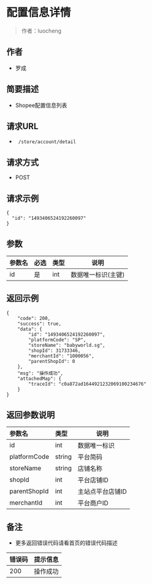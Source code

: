 # 配置信息详情

> 作者：luocheng

## 作者

- 罗成
    
## 简要描述

- Shopee配置信息列表

## 请求URL
- ` /store/account/detail`
  
## 请求方式
- POST 

## 请求示例
```
{
  "id": "1493406524192260097"
}
```


## 参数

|参数名|必选|类型|说明|
|:----    |:---|:----- |-----   |
|id |是| int   | 数据唯一标识(主键) |





## 返回示例 

``` 
{
    "code": 200,
    "success": true,
    "data": {
        "id": "1493406524192260097",
        "platformCode": "SP",
        "storeName": "babyworld.sg",
        "shopId": 31733346,
        "merchantId": "1000056",
        "parentShopId": 0
    },
    "msg": "操作成功",
    "attachedMap": {
        "traceId": "c0a872ad1644921232069100234676"
    }
}
```

## 返回参数说明

|参数名|类型|说明|
|:-----  |:-----|-----                           |
|id | int   | 数据唯一标识 |
|platformCode  |string | 平台简码    |
|storeName  |string | 店铺名称    |
|shopId   |int | 平台店铺ID  |
|parentShopId   |int | 主站点平台店铺ID   |
|merchantId   | int | 平台商户ID |




## 备注 

- 更多返回错误代码请看首页的错误代码描述

|错误码|提示信息|
|:----    |:---|
|200 |操作成功  |